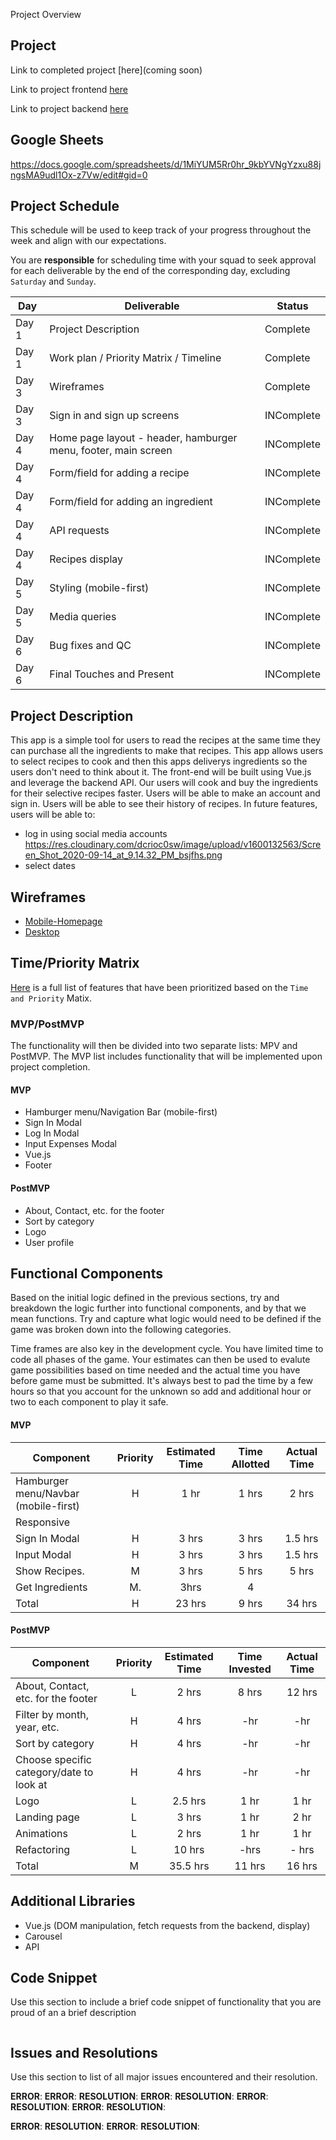 Project Overview

## Project

Link to completed project [here](coming soon)

Link to project frontend [here](https://github.com/Nangshen16/p4frondendsh)

Link to project backend [here](https://github.com/Nangshen16/p4backend)

## Google Sheets
https://docs.google.com/spreadsheets/d/1MiYUM5Rr0hr_9kbYVNgYzxu88jngsMA9udl1Ox-z7Vw/edit#gid=0

## Project Schedule

This schedule will be used to keep track of your progress throughout the week and align with our expectations.

You are **responsible** for scheduling time with your squad to seek approval for each deliverable by the end of the corresponding day, excluding `Saturday` and `Sunday`.

| Day   | Deliverable                                                      | Status     |
| ----- | ---------------------------------------------------------------- | ---------- |
| Day 1 | Project Description                                              | Complete   |
| Day 1 | Work plan / Priority Matrix / Timeline                           | Complete   |
| Day 3 | Wireframes                                                       | Complete   |
| Day 3 | Sign in and sign up screens                                      | INComplete |
| Day 4 | Home page layout - header, hamburger menu, footer, main screen   | INComplete |
| Day 4 | Form/field for adding a recipe                                   | INComplete |
| Day 4 | Form/field for adding an ingredient                              | INComplete |
| Day 4 | API requests                                                     | INComplete |
| Day 4 | Recipes display                                                  | INComplete |
| Day 5 | Styling (mobile-first)                                           | INComplete |
| Day 5 | Media queries                                                    | INComplete |
| Day 6 | Bug fixes and QC                                                 | INComplete |
| Day 6 | Final Touches and Present                                        | INComplete |

## Project Description

This app is a simple tool for users to read the recipes at the same time they can purchase all the ingredients to make that recipes.
This app allows users to select recipes to cook and then this apps deliverys ingredients so the users don't need to think about it.
The front-end will be built using Vue.js and leverage the backend API.
Our users will cook and buy the ingredients for their selective recipes faster.
Users will be able to make an account and sign in. 
Users will be able to see their history of recipes.
In future features, users will be able to: 
- log in using social media accounts https://res.cloudinary.com/dcrioc0sw/image/upload/v1600132563/Screen_Shot_2020-09-14_at_9.14.32_PM_bsjfhs.png
- select dates 


## Wireframes

- [Mobile-Homepage](https://res.cloudinary.com/dcrioc0sw/image/upload/v1600101913/Screen_Shot_2020-09-14_at_12.44.50_PM_rieceq.png)
- [Desktop](https://res.cloudinary.com/dcrioc0sw/image/upload/v1600105133/Screen_Shot_2020-09-14_at_1.37.35_PM_vwoypr.png)

## Time/Priority Matrix

[Here](https://res.cloudinary.com/dcrioc0sw/image/upload/v1600053229/Screen_Shot_2020-09-13_at_11.12.47_PM_gpdozj.png) is a full list of features that have been prioritized based on the `Time and Priority` Matix.

### MVP/PostMVP

The functionality will then be divided into two separate lists: MPV and PostMVP. 
The MVP list includes functionality that will be implemented upon project completion.

#### MVP

- Hamburger menu/Navigation Bar (mobile-first)
- Sign In Modal
- Log In Modal
- Input Expenses Modal
- Vue.js
- Footer

#### PostMVP

- About, Contact, etc. for the footer
- Sort by category
- Logo
- User profile

## Functional Components

Based on the initial logic defined in the previous sections, try and breakdown the logic further into functional components, and by that we mean functions. Try and capture what logic would need to be defined if the game was broken down into the following categories.

Time frames are also key in the development cycle. You have limited time to code all phases of the game. Your estimates can then be used to evalute game possibilities based on time needed and the actual time you have before game must be submitted. It's always best to pad the time by a few hours so that you account for the unknown so add and additional hour or two to each component to play it safe.

#### MVP

| Component                     | Priority | Estimated Time | Time Allotted |     Actual Time  |
| ----------------------------- | :------: | :------------: | :------------: | :---------:     |
| Hamburger menu/Navbar (mobile-first)  |    H     |   1 hr      |     1 hrs       |     2 hrs|
| Responsive                    |   
| Sign In Modal                 |    H     |     3 hrs      |      3 hrs       |     1.5 hrs   |
| Input Modal                   |    H     |     3 hrs      |      3 hrs       |     1.5 hrs   |
| Show Recipes.                 |    M     |     3 hrs      |      5 hrs       |     5 hrs     |
| Get Ingredients               |    M.    |       3hrs     |       4          |               |
| Total                         |    H     |     23 hrs     |      9 hrs       |    34 hrs     |

#### PostMVP

| Component                                      | Priority | Estimated Time | Time Invested | Actual Time |
| ---------------------------------------------- | :------: | :------------: | :------------: | :---------: |
| About, Contact, etc. for the footer            |    L     |     2 hrs      |      8 hrs     |     12 hrs  |
| Filter by month, year, etc.                    |    H     |     4 hrs      |      -hr       |     -hr     |
| Sort by category                               |    H     |     4 hrs      |      -hr       |     -hr     |
| Choose specific category/date to look at       |    H     |     4 hrs      |      -hr       |     -hr     |
| Logo                                           |    L     |    2.5 hrs     |      1 hr       |     1 hr     |
| Landing page                                        |    L     |    3 hrs     |      1 hr       |     2 hr     |
| Animations                                           |    L     |    2 hrs     |      1 hr       |     1 hr     |
| Refactoring                                     | L | 10 hrs | -hrs | - hrs|
| Total                                          |    M     |     35.5 hrs    |      11 hrs      |     16 hrs     |

## Additional Libraries

- Vue.js (DOM manipulation, fetch requests from the backend, display)
- Carousel
- API
## Code Snippet

Use this section to include a brief code snippet of functionality that you are proud of an a brief description

```

```

## Issues and Resolutions

Use this section to list of all major issues encountered and their resolution.

**ERROR**: 
**ERROR**: 
**RESOLUTION**: 
**ERROR**: 
**RESOLUTION**: 
**ERROR**: 
**RESOLUTION**: 
**ERROR**: 
**RESOLUTION**: 

**ERROR**: 
**RESOLUTION**: 
**ERROR**:
**RESOLUTION**: 
